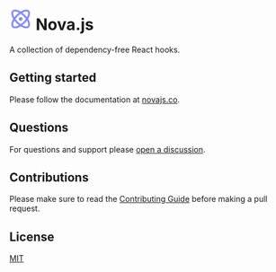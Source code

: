 # <img src="https://github.com/dlcastillop/dlcastillop/blob/main/logos/nova.js.png" width="40" height="40" /> Nova.js

A collection of dependency-free React hooks.

## Getting started

Please follow the documentation at [novajs.co](https://novajs.co/).

## Questions

For questions and support please [open a discussion](https://github.com/dlcastillop/nova.js/discussions).

## Contributions

Please make sure to read the [Contributing Guide](https://github.com/dlcastillop/nova.js/blob/main/CONTRIBUTING.md) before making a pull request.

## License

[MIT](https://github.com/dlcastillop/nova.js/blob/main/LICENSE)
